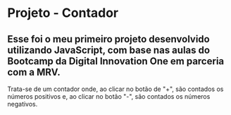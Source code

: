 # Projeto - Contador
## Esse foi o meu primeiro projeto desenvolvido utilizando JavaScript, com base nas aulas do Bootcamp da Digital Innovation One em parceria com a MRV.
Trata-se de um contador onde, ao clicar no botão de "+", são contados os números positivos e, ao clicar no botão "-", são contados os números negativos.
